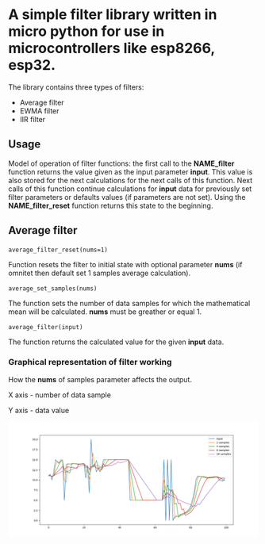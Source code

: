 # A simple filter library written in micro python for use in microcontrollers like esp8266, esp32.

The library contains three types of filters:
- Average filter
- EWMA filter
- IIR filter

## Usage
Model of operation of filter functions: the first call to the **NAME_filter** function returns the value given as the input parameter **input**.
This value is also stored for the next calculations for the next calls of this function.
Next calls of this function continue calculations for **input** data for previously set filter parameters or defaults values (if parameters are not set).
Using the **NAME_filter_reset** function returns this state to the beginning.

## Average filter

```
average_filter_reset(nums=1)
```
Function resets the filter to initial state with optional parameter **nums** (if omnitet then default set 1 samples average calculation).

```
average_set_samples(nums)
```
The function sets the number of data samples for which the mathematical mean will be calculated. **nums** must be greather or equal 1.

```
average_filter(input)
```
The function returns the calculated value for the given **input** data.

### Graphical representation of filter working

How the **nums** of samples parameter affects the output.

X axis - number of data sample

Y axis - data value

![res/average_data.png](res/average_data.png)

